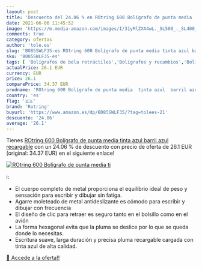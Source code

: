 ```yaml
---
layout: post
title: 'Descuento del 24.06 % en ROtring 600 Bolígrafo de punta media  ti'
date: 2021-06-06 11:45:52
image: 'https://m.media-amazon.com/images/I/31yMlZXA4wL._SL500_._SL400_.jpg'
comments: true
category: ofertas
author: 'tole.es'
slug: 'B085SWLF35-es ROtring 600 Bolígrafo de punta media tinta azul barril...'
sku: 'B085SWLF35-es'
tags: [ 'Bolígrafos de bola retráctiles','Bolígrafos y recambios','Bolígrafos, lápices y útiles de escritura','Oficina y papelería','bolígrafo','rotring', ]
actualPrice: 26.1 EUR
currency: EUR
price: 26.1
comparePrice: 34.37 EUR
prodname: 'ROtring 600 Bolígrafo de punta media  tinta azul  barril azul  recargable'
country: 'es'
flag: '🇪🇸'
brand: 'Rotring'
buyurl: 'https://www.amazon.es/dp/B085SWLF35/?tag=tolees-21'
descuento: '24.06'
average: '26.1'
---
```


Tienes [ROtring 600 Bolígrafo de punta media  tinta azul  barril azul  recargable](https://www.amazon.es/dp/B085SWLF35/?tag=tolees-21) con un 24.06 % de descuento con precio de oferta de 26.1 EUR (original: 34.37 EUR) en el siguiente enlace!

[![ROtring 600 Bolígrafo de punta media  ti](https://m.media-amazon.com/images/I/31yMlZXA4wL._SL500_._SL400_.jpg)](https://www.amazon.es/dp/B085SWLF35/?tag=tolees-21)

ℹ️:

- El cuerpo completo de metal proporciona el equilibrio ideal de peso y sensación para escribir y dibujar sin fatiga.
- Agarre moleteado de metal antideslizante es cómodo para escribir y dibujar con frecuencia
- El diseño de clic para retraer es seguro tanto en el bolsillo como en el avión
- La forma hexagonal evita que la pluma se deslice por lo que se queda donde lo necesitas.
- Escritura suave, larga duración y precisa pluma recargable cargada con tinta azul de alta calidad.

[🛒 Accede a la oferta!!](https://www.amazon.es/dp/B085SWLF35/?tag=tolees-21)
